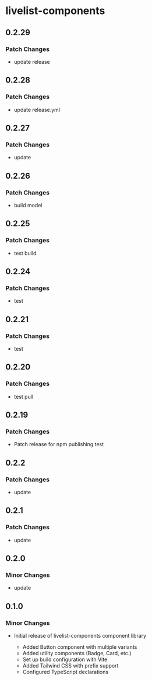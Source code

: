 # livelist-components

## 0.2.29

### Patch Changes

- update release

## 0.2.28

### Patch Changes

- update release.yml

## 0.2.27

### Patch Changes

- update

## 0.2.26

### Patch Changes

- build model

## 0.2.25

### Patch Changes

- test build

## 0.2.24

### Patch Changes

- test

## 0.2.21

### Patch Changes

- test

## 0.2.20

### Patch Changes

- test pull

## 0.2.19

### Patch Changes

- Patch release for npm publishing test

## 0.2.2

### Patch Changes

- update

## 0.2.1

### Patch Changes

- update

## 0.2.0

### Minor Changes

- update

## 0.1.0

### Minor Changes

- Initial release of livelist-components component library

  - Added Button component with multiple variants
  - Added utility components (Badge, Card, etc.)
  - Set up build configuration with Vite
  - Added Tailwind CSS with prefix support
  - Configured TypeScript declarations
